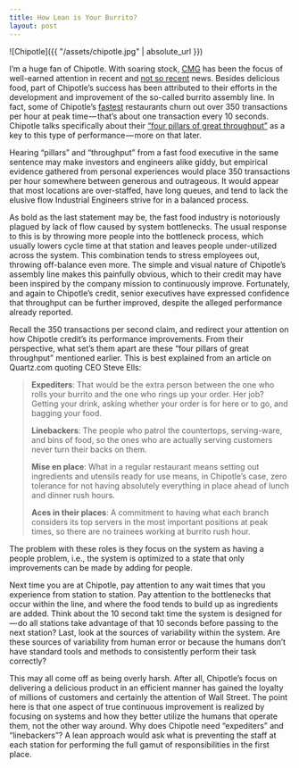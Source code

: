 ```yaml
---
title: How Lean is Your Burrito?
layout: post
---
```


![Chipotle]({{ "/assets/chipotle.jpg" | absolute_url }})

I’m a huge fan of Chipotle. With soaring stock, [CMG](http://finance.yahoo.com/q?s=CMG) has been the focus of well-earned attention in recent and [not so recent](https://qz.com/200901/chipotle-continues-to-refine-the-science-of-burrito-velocity/) news. Besides delicious food, part of Chipotle’s success has been attributed to their efforts in the development and improvement of the so-called burrito assembly line. In fact, some of Chipotle’s [fastest](http://qz.com/172900/how-chipotle-is-going-to-serve-burritos-faster-and-faster-and-faster/) restaurants churn out over 350 transactions per hour at peak time — that’s about one transaction every 10 seconds. Chipotle talks specifically about their [“four pillars of great throughput”](http://qz.com/172900/how-chipotle-is-going-to-serve-burritos-faster-and-faster-and-faster/) as a key to this type of performance — more on that later.

Hearing “pillars” and “throughput” from a fast food executive in the same sentence may make investors and engineers alike giddy, but empirical evidence gathered from personal experiences would place 350 transactions per hour somewhere between generous and outrageous. It would appear that most locations are over-staffed, have long queues, and tend to lack the elusive flow Industrial Engineers strive for in a balanced process.

As bold as the last statement may be, the fast food industry is notoriously plagued by lack of flow caused by system bottlenecks. The usual response to this is by throwing more people into the bottleneck process, which usually lowers cycle time at that station and leaves people under-utilized across the system. This combination tends to stress employees out, throwing off-balance even more. The simple and visual nature of Chipotle’s assembly line makes this painfully obvious, which to their credit may have been inspired by the company mission to continuously improve. Fortunately, and again to Chipotle’s credit, senior executives have expressed confidence that throughput can be further improved, despite the alleged performance already reported.

Recall the 350 transactions per second claim, and redirect your attention on how Chipotle credit’s its performance improvements. From their perspective, what set’s them apart are these “four pillars of great throughput” mentioned earlier. This is best explained from an article on Quartz.com quoting CEO Steve Ells:

> **Expediters**: That would be the extra person between the one who rolls your burrito and the one who rings up your order. Her job? Getting your drink, asking whether your order is for here or to go, and bagging your food.
> 
> **Linebackers**: The people who patrol the countertops, serving-ware, and bins of food, so the ones who are actually serving customers never turn their backs on them.
> 
> **Mise en place**: What in a regular restaurant means setting out ingredients and utensils ready for use means, in Chipotle’s case, zero tolerance for not having absolutely everything in place ahead of lunch and dinner rush hours.
> 
> **Aces in their places**: A commitment to having what each branch considers its top servers in the most important positions at peak times, so there are no trainees working at burrito rush hour.

The problem with these roles is they focus on the system as having a people problem, i.e., the system is optimized to a state that only improvements can be made by adding for people.

Next time you are at Chipotle, pay attention to any wait times that you experience from station to station. Pay attention to the bottlenecks that occur within the line, and where the food tends to build up as ingredients are added. Think about the 10 second takt time the system is designed for — do all stations take advantage of that 10 seconds before passing to the next station? Last, look at the sources of variability within the system. Are these sources of variability from human error or because the humans don’t have standard tools and methods to consistently perform their task correctly?

This may all come off as being overly harsh. After all, Chipotle’s focus on delivering a delicious product in an efficient manner has gained the loyalty of millions of customers and certainly the attention of Wall Street. The point here is that one aspect of true continuous improvement is realized by focusing on systems and how they better utilize the humans that operate them, not the other way around. Why does Chipotle need “expediters” and “linebackers”? A lean approach would ask what is preventing the staff at each station for performing the full gamut of responsibilities in the first place.

